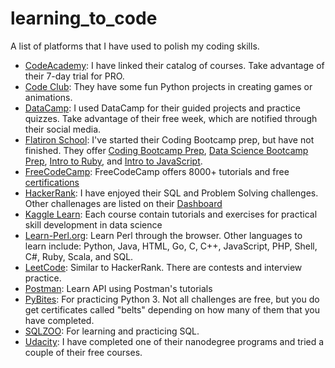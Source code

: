 # learning_to_code
A list of platforms that I have used to polish my coding skills. 

* [CodeAcademy](https://www.codecademy.com/catalog/subject/all): I have linked their catalog of courses. Take advantage of their 7-day trial for PRO.
* [Code Club](https://projects.raspberrypi.org/en/codeclub): They have some fun Python projects in creating games or animations. 
* [DataCamp](https://www.datacamp.com/): I used DataCamp for their guided projects and practice quizzes. Take advantage of their free week, which are notified through their social media.  
* [Flatiron School](https://learn.co/): I've started their Coding Bootcamp prep, but have not finished. They offer [Coding Bootcamp Prep](https://learn.co/courses/bootcamp-prep), [Data Science Bootcamp Prep](https://learn.co/courses/data-science-bootcamp-prep), [Intro to Ruby](https://learn.co/courses/introduction-to-ruby), and [Intro to JavaScript](https://learn.co/courses/introduction-to-javascript).
* [FreeCodeCamp](https://www.freecodecamp.org/): FreeCodeCamp offers 8000+ tutorials and free [certifications](https://www.freecodecamp.org/learn)
* [HackerRank](https://www.hackerrank.com/): I have enjoyed their SQL and Problem Solving challenges. Other challenages are listed on their [Dashboard](https://www.hackerrank.com/dashboard)
* [Kaggle Learn](https://www.kaggle.com/learn/overview): Each course contain tutorials and exercises for practical skill development in data science
* [Learn-Perl.org](https://www.learn-perl.org/): Learn Perl through the browser. Other languages to learn include: Python, Java, HTML, Go, C, C++, JavaScript, PHP, Shell, C#, Ruby, Scala, and SQL.
* [LeetCode](https://leetcode.com/problemset/all/): Similar to HackerRank. There are contests and interview practice. 
* [Postman](https://learning.postman.com/docs/getting-started/introduction/): Learn API using Postman's tutorials
* [PyBites](https://codechalleng.es): For practicing Python 3. Not all challenges are free, but you do get certificates called "belts" depending on how many of them that you have completed. 
* [SQLZOO](https://zh.sqlzoo.net/wiki/SELECT_basics): For learning and practicing SQL.
* [Udacity](https://www.udacity.com/courses/all): I have completed one of their nanodegree programs and tried a couple of their free courses. 
